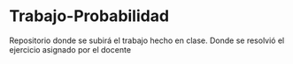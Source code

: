 # Trabajo-Probabilidad
Repositorio donde se subirá el trabajo hecho en clase. Donde se resolvió el ejercicio asignado por el docente
